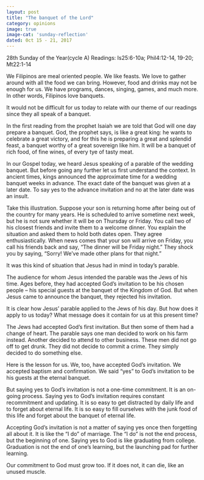```yaml
---
layout: post
title: "The banquet of the Lord"
category: opinions
image: true
image-cat: 'sunday-reflection'
dated: 0ct 15 - 21, 2017
---
```


28th Sunday of the Year(cycle A)
Readings:	Is25:6-10a; Phil4:12-14, 19-20; Mt22:1-14

We Filipinos are meal oriented people.  We like feasts.  We love to gather around with all the food we can bring.  However, food and drinks may not be enough for us.  We have programs, dances, singing, games, and much more.  In other words, Filipinos love banquets.

It would not be difficult for us today to relate with our theme of our readings since they all speak of a banquet.

In the first reading from the prophet Isaiah we are told that God will one day prepare a banquet.  God, the prophet says, is like a great king: he wants to celebrate a great victory, and for this he is preparing a great and splendid feast, a banquet worthy of a great sovereign like him.  It will be a banquet of rich food, of fine wines, of every tye of tasty meat.

In our Gospel today, we heard Jesus speaking of a parable of the wedding banquet.  But before going any further let us first understand the context.  In ancient times, kings announced the approximate time for a wedding banquet weeks in advance.  The exact date of the banquet was given at a later date.  To say yes to the advance invitation and no at the later date was an insult.

Take this illustration.  Suppose your son is returning home after being out of the country for many years.  He is scheduled to arrive sometime next week, but he is not sure whether it will be on Thursday or Friday.  You call two of his closest friends and invite them to a welcome dinner.  You explain the situation and asked them to hold both dates open.  They agree enthusiastically.  When news comes that your son will arrive on Friday, you call his friends back and say, “The dinner will be Friday night.”  They shock you by saying, “Sorry! We’ve made other plans for that night.”

It was this kind of situation that Jesus had in mind in today’s parable.

The audience for whom Jesus intended the parable was the Jews of his time.  Ages before, they had accepted God’s invitation to be his chosen people – his special guests at the banquet of the Kingdom of God.  But when Jesus came to announce the banquet, they rejected his invitation.

It is clear how Jesus’ parable applied to the Jews of his day.  But how does it apply to us today?  What message does it contain for us at this present time?

The Jews had accepted God’s first invitation.  But then some of them had a change of heart.  The parable says one man decided to work on his farm instead.  Another decided to attend to other business.  These men did not go off to get drunk.  They did not decide to commit a crime.  They simply decided to do something else.

Here is the lesson for us.  We, too, have accepted God’s invitation.  We accepted baptism and confirmation.  We said “yes” to God’s invitation to be his guests at the eternal banquet.

But saying yes to God’s invitation is not a one-time commitment.  It is an on-going process.  Saying yes to God’s invitation requires constant recommitment and updating.  It is so easy to get distracted by daily life and to forget about eternal life.  It is so easy to fill ourselves with the junk food of this life and forget about the banquet of eternal life.

Accepting God’s invitation is not a matter of saying yes once then forgetting all about it.  It is like the “I do” of marriage.  The “I do” is not the end process, but the beginning of one.  Saying yes to God is like graduating from college.  Graduation is not the end of one’s learning, but the launching pad for further learning.

Our commitment to God must grow too.  If it does not, it can die, like an unused muscle.
